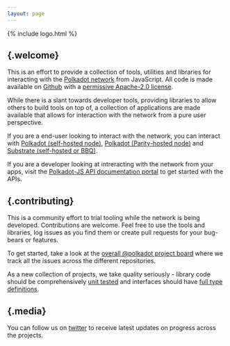 ```yaml
---
layout: page
---
```


{% include logo.html %}

## {.welcome}

This is an effort to provide a collection of tools, utilities and libraries for interacting with the [Polkadot network](https://polkadot.network) from JavaScript. All code is made available on [Github](https://github.com/polkadot-js/) with a [permissive Apache-2.0 license](https://en.wikipedia.org/wiki/Apache_License#Version_2.0).

While there is a slant towards developer tools, providing libraries to allow others to build tools on top of, a collection of applications are made available that allows for interaction with the network from a pure user perspective.

If you are a end-user looking to interact with the network, you can interact with [Polkadot (self-hosted node)](https://polkadot.js.org/apps/), [Polkadot (Parity-hosted node)](https://poc-2.polkadot.io/) and [Substrate (self-hosted or BBQ)](https://polkadot.js.org/apps/next/).

If you are a developer looking at intreracting with the network from your apps, visit the [Polkadot-JS API documentation portal](https://polkadot.js.org/api) to get started with the APIs.

## {.contributing}

This is a community effort to trial tooling while the network is being developed. Contributions are welcome. Feel free to use the tools and libraries, log issues as you find them or create pull requests for your bug-bears or features.

To get started, take a look at the [overall @polkadot project board](https://github.com/orgs/polkadot-js/projects/1) where we track all the issues across the different repositories.

As a new collection of projects, we take quality seriously - library code should be comprehensively [unit tested](https://facebook.github.io/jest/) and interfaces should have [full type definitions](http://typescriptlang.org).

## {.media}

You can follow us on [twitter](https://twitter.com/polkadotjs) to receive latest updates on progress across the projects.

